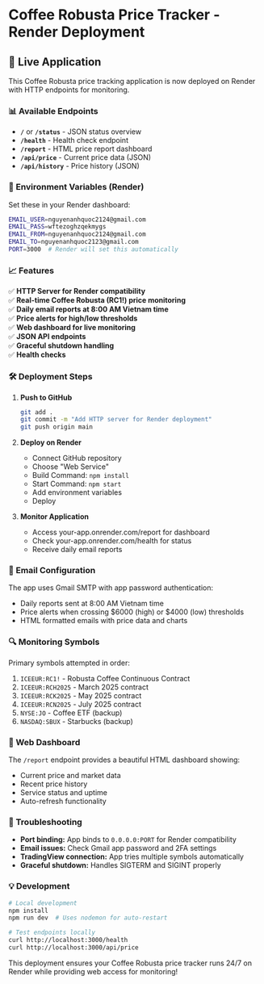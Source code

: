 # Coffee Robusta Price Tracker - Render Deployment

## 🚀 Live Application

This Coffee Robusta price tracking application is now deployed on Render with HTTP endpoints for monitoring.

### 📊 Available Endpoints

- **`/`** or **`/status`** - JSON status overview
- **`/health`** - Health check endpoint  
- **`/report`** - HTML price report dashboard
- **`/api/price`** - Current price data (JSON)
- **`/api/history`** - Price history (JSON)

### 🔧 Environment Variables (Render)

Set these in your Render dashboard:

```bash
EMAIL_USER=nguyenanhquoc2124@gmail.com
EMAIL_PASS=wftezoghzqekmygs
EMAIL_FROM=nguyenanhquoc2124@gmail.com
EMAIL_TO=nguyenanhquoc2123@gmail.com
PORT=3000  # Render will set this automatically
```

### 📈 Features

✅ **HTTP Server for Render compatibility**  
✅ **Real-time Coffee Robusta (RC1!) price monitoring**  
✅ **Daily email reports at 8:00 AM Vietnam time**  
✅ **Price alerts for high/low thresholds**  
✅ **Web dashboard for live monitoring**  
✅ **JSON API endpoints**  
✅ **Graceful shutdown handling**  
✅ **Health checks**  

### 🛠️ Deployment Steps

1. **Push to GitHub**
   ```bash
   git add .
   git commit -m "Add HTTP server for Render deployment"
   git push origin main
   ```

2. **Deploy on Render**
   - Connect GitHub repository
   - Choose "Web Service"
   - Build Command: `npm install`
   - Start Command: `npm start`
   - Add environment variables
   - Deploy

3. **Monitor Application**
   - Access your-app.onrender.com/report for dashboard
   - Check your-app.onrender.com/health for status
   - Receive daily email reports

### 📧 Email Configuration

The app uses Gmail SMTP with app password authentication:
- Daily reports sent at 8:00 AM Vietnam time
- Price alerts when crossing $6000 (high) or $4000 (low) thresholds
- HTML formatted emails with price data and charts

### 🔍 Monitoring Symbols

Primary symbols attempted in order:
1. `ICEEUR:RC1!` - Robusta Coffee Continuous Contract
2. `ICEEUR:RCH2025` - March 2025 contract
3. `ICEEUR:RCK2025` - May 2025 contract
4. `ICEEUR:RCN2025` - July 2025 contract
5. `NYSE:JO` - Coffee ETF (backup)
6. `NASDAQ:SBUX` - Starbucks (backup)

### 📱 Web Dashboard

The `/report` endpoint provides a beautiful HTML dashboard showing:
- Current price and market data
- Recent price history
- Service status and uptime
- Auto-refresh functionality

### 🚨 Troubleshooting

- **Port binding:** App binds to `0.0.0.0:PORT` for Render compatibility
- **Email issues:** Check Gmail app password and 2FA settings
- **TradingView connection:** App tries multiple symbols automatically
- **Graceful shutdown:** Handles SIGTERM and SIGINT properly

### 💡 Development

```bash
# Local development
npm install
npm run dev  # Uses nodemon for auto-restart

# Test endpoints locally
curl http://localhost:3000/health
curl http://localhost:3000/api/price
```

This deployment ensures your Coffee Robusta price tracker runs 24/7 on Render while providing web access for monitoring!
